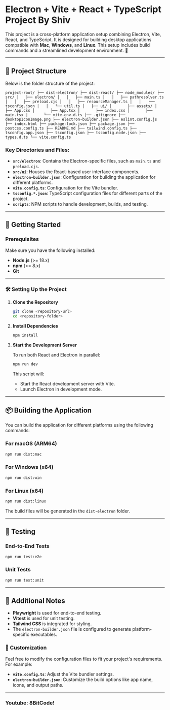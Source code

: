 # Electron + Vite + React + TypeScript Project By Shiv

This project is a cross-platform application setup combining Electron, Vite, React, and TypeScript. It is designed for building desktop applications compatible with **Mac**, **Windows**, and **Linux**. This setup includes build commands and a streamlined development environment. 🚀

---

## 📂 Project Structure

Below is the folder structure of the project:

`project-root/
├── dist-electron/
├── dist-react/
├── node_modules/
├── src/
│   ├── electron/
│   │   ├── main.ts
│   │   ├── pathresolver.ts
│   │   ├── preload.cjs
│   │   ├── resourceManager.ts
│   │   ├── tsconfig.json
│   │   └── util.ts
│   ├── ui/
│       ├── assets/
│       ├── App.css
│       ├── App.tsx
│       ├── index.css
│       ├── main.tsx
│       └── vite-env.d.ts
├── .gitignore
├── desktopIconImage.png
├── electron-builder.json
├── eslint.config.js
├── index.html
├── package-lock.json
├── package.json
├── postcss.config.ts
├── README.md
├── tailwind.config.ts
├── tsconfig.app.json
├── tsconfig.json
├── tsconfig.node.json
├── types.d.ts
└── vite.config.ts`

### Key Directories and Files:

- **`src/electron`**: Contains the Electron-specific files, such as `main.ts` and `preload.cjs`.
- **`src/ui`**: Houses the React-based user interface components.
- **`electron-builder.json`**: Configuration for building the application for different platforms.
- **`vite.config.ts`**: Configuration for the Vite bundler.
- **`tsconfig.*.json`**: TypeScript configuration files for different parts of the project.
- **`scripts`**: NPM scripts to handle development, builds, and testing.

---

## 🚀 Getting Started

### Prerequisites

Make sure you have the following installed:

- **Node.js** (>= 18.x)
- **npm** (>= 8.x)
- **Git**

---

### 🛠️ Setting Up the Project

1. **Clone the Repository**

   ```bash
   git clone <repository-url>
   cd <repository-folder>
   ```

2. **Install Dependencies**

   ```bash
   npm install
   ```

3. **Start the Development Server**

   To run both React and Electron in parallel:

   ```bash
   npm run dev
   ```

   This script will:
   - Start the React development server with Vite.
   - Launch Electron in development mode.

---

## 📦 Building the Application

You can build the application for different platforms using the following commands:

### For macOS (ARM64)

```bash
npm run dist:mac
```

### For Windows (x64)

```bash
npm run dist:win
```

### For Linux (x64)

```bash
npm run dist:linux
```

The build files will be generated in the `dist-electron` folder.

---

## 🧪 Testing

### End-to-End Tests

```bash
npm run test:e2e
```

### Unit Tests

```bash
npm run test:unit
```

---

## 🤔 Additional Notes

- **Playwright** is used for end-to-end testing.
- **Vitest** is used for unit testing.
- **Tailwind CSS** is integrated for styling.
- The `electron-builder.json` file is configured to generate platform-specific executables.

### 🔧 Customization

Feel free to modify the configuration files to fit your project's requirements. For example:

- **`vite.config.ts`**: Adjust the Vite bundler settings.
- **`electron-builder.json`**: Customize the build options like app name, icons, and output paths.

---

### Youtube:  8BitCode!

